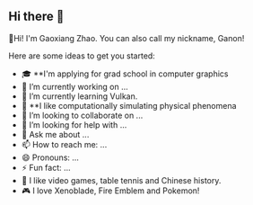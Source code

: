 ## Hi there 👋

👋Hi! I'm Gaoxiang Zhao. You can also call my nickname, Ganon!

Here are some ideas to get you started:

- 🎓 **I'm applying for grad school in computer graphics
- 🔭 I’m currently working on ...
- 🌱 I’m currently learning Vulkan.
- 🌌 **I like computationally simulating physical phenomena
- 👯 I’m looking to collaborate on ...
- 🤔 I’m looking for help with ...
- 💬 Ask me about ...
- 📫 How to reach me: ...
- 😄 Pronouns: ...
- ⚡ Fun fact: ...
- 🌟 I like video games, table tennis and Chinese history.
- 🎮 I love Xenoblade, Fire Emblem and Pokemon!

